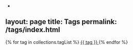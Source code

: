 -
layout: page
title: Tags
permalink: /tags/index.html
---

<div class="my-s-m cluster">
{% for tag in collections.tagList %}
<a href="/tags/{{ tag }}" class="button">
{{ tag }}
</a>
{% endfor %}
</div>